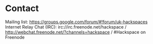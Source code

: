 # Contact #
Mailing list: https://groups.google.com/forum/#!forum/uk-hackspaces
Internet Relay Chat (IRC): irc://irc.freenode.net/hackspace / http://webchat.freenode.net/?channels=hackspace / #Hackspace on Freenode
